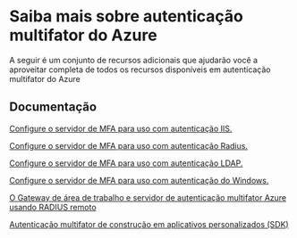 <properties 
    pageTitle="Autenticação multifator Azure - Saiba mais"
    description="Esta é a página de autenticação multifator do Azure que fornece links para conteúdo adicional para autenticação multifator do Azure.  A partir daqui, você pode aprender sobre tópicos adicionais em autenticação multifator."
    services="multi-factor-authentication"
    documentationCenter=""
    authors="kgremban"
    manager="femila"
    editor="curtland"/>

<tags
    ms.service="multi-factor-authentication"
    ms.workload="identity"
    ms.tgt_pltfrm="na"
    ms.devlang="na"
    ms.topic="article"
    ms.date="08/04/2016"
    ms.author="kgremban"/>

# <a name="learn-more-about-azure-multi-factor-authentication"></a>Saiba mais sobre autenticação multifator do Azure


A seguir é um conjunto de recursos adicionais que ajudarão você a aproveitar completa de todos os recursos disponíveis em autenticação multifator do Azure

## <a name="documentation"></a>Documentação

[Configure o servidor de MFA para uso com autenticação IIS.](https://msdn.microsoft.com/library/azure/dn394291.aspx)

[Configure o servidor de MFA para uso com autenticação Radius.](https://msdn.microsoft.com/library/azure/dn394299.aspx)

[Configure o servidor de MFA para uso com autenticação LDAP.](https://msdn.microsoft.com/library/azure/dn394286.aspx)

[Configure o servidor de MFA para uso com autenticação do Windows.](https://msdn.microsoft.com/library/azure/dn394278.aspx)

[O Gateway de área de trabalho e servidor de autenticação multifator Azure usando RADIUS remoto](https://msdn.microsoft.com/library/azure/dn394287.aspx)

[Autenticação multifator de construção em aplicativos personalizados (SDK)](https://msdn.microsoft.com/library/azure/dn249464.aspx)
